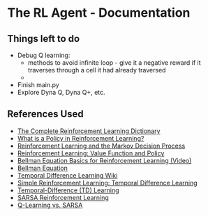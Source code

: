 # The RL Agent - Documentation 

## Things left to do
- Debug Q learning:
   - methods to avoid infinite loop - give it a negative reward if it traverses through a cell it had already traversed 
   - 
- Finish main.py
- Explore Dyna Q, Dyna Q+, etc. 

## References Used 
- [The Complete Reinforcement Learning Dictionary](https://towardsdatascience.com/the-complete-reinforcement-learning-dictionary-e16230b7d24e#f366)
- [What is a Policy in Reinforcement Learning?](https://www.baeldung.com/cs/ml-policy-reinforcement-learning)
- [Reinforcement Learning and the Markov Decision Process](https://medium.com/analytics-vidhya/reinforcement-learning-and-the-markov-decision-process-f0a8e65f2b0f)
- [Reinforcement Learning: Value Function and Policy](https://medium.com/analytics-vidhya/reinforcement-learning-value-function-and-policy-c22f5bd1d1b0)
- [Bellman Equation Basics for Reinforcement Learning (Video) ](https://www.youtube.com/watch?v=14BfO5lMiuk)
- [Bellman Equation](https://www.geeksforgeeks.org/bellman-equation/)
- [Temporal Difference Learning Wiki](https://en.wikipedia.org/wiki/Temporal_difference_learning)
- [Simple Reinforcement Learning: Temporal Difference Learning](https://medium.com/@violante.andre/simple-reinforcement-learning-temporal-difference-learning-e883ea0d65b0)
- [Temporal-Difference (TD) Learning](https://towardsdatascience.com/temporal-difference-learning-47b4a7205ca8#:~:text=TD(0),along%20the%20way%20reward%20obtained.)
- [SARSA Reinforcement Learning](https://www.geeksforgeeks.org/sarsa-reinforcement-learning/)
- [Q-Learning vs. SARSA](https://www.baeldung.com/cs/q-learning-vs-sarsa)

